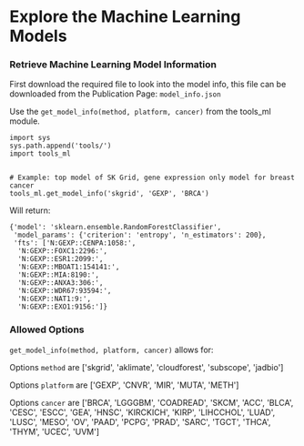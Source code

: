 # Explore the Machine Learning Models

### Retrieve Machine Learning Model Information
First download the required file to look into the model info, this file can be downloaded from the Publication Page: `model_info.json`


Use the `get_model_info(method, platform, cancer)` from the tools_ml module.
```
import sys
sys.path.append('tools/')
import tools_ml


# Example: top model of SK Grid, gene expression only model for breast cancer
tools_ml.get_model_info('skgrid', 'GEXP', 'BRCA')
```

Will return:
```
{'model': 'sklearn.ensemble.RandomForestClassifier',
 'model_params': {'criterion': 'entropy', 'n_estimators': 200},
 'fts': ['N:GEXP::CENPA:1058:',
  'N:GEXP::FOXC1:2296:',
  'N:GEXP::ESR1:2099:',
  'N:GEXP::MBOAT1:154141:',
  'N:GEXP::MIA:8190:',
  'N:GEXP::ANXA3:306:',
  'N:GEXP::WDR67:93594:',
  'N:GEXP::NAT1:9:',
  'N:GEXP::EXO1:9156:']}
```

### Allowed Options
`get_model_info(method, platform, cancer)` allows for:

Options `method` are ['skgrid', 'aklimate', 'cloudforest', 'subscope', 'jadbio']

Options `platform` are ['GEXP', 'CNVR', 'MIR', 'MUTA', 'METH']

Options `cancer` are ['BRCA', 'LGGGBM', 'COADREAD', 'SKCM', 'ACC', 'BLCA', 'CESC', 'ESCC', 'GEA', 'HNSC', 'KIRCKICH', 'KIRP', 'LIHCCHOL', 'LUAD', 'LUSC', 'MESO', 'OV', 'PAAD', 'PCPG', 'PRAD', 'SARC', 'TGCT', 'THCA', 'THYM', 'UCEC', 'UVM']
